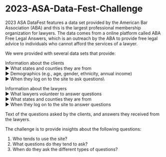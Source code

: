 # 2023-ASA-Data-Fest-Challenge 
2023 ASA DataFest features a data set provided by the American Bar Association (ABA) and this is the largest professional membership organization for lawyers. The data comes from a online platform called ABA Free Legal Answers, which is an outreach by the ABA to provide free legal advice to individuals who cannot afford the services of a lawyer.

We were provided with several data sets that provide:

Information about the clients\
▶ What states and counties they are from\
▶ Demographics (e.g., age, gender, ethnicity, annual income)\
▶ When they log on to the site to ask questions\

Information about the lawyers\
▶ What lawyers volunteer to answer questions\
▶ What states and counties they are from\
▶ When they log on to the site to answer questions

Text of the questions asked by the clients, and answers they received from the lawyers.


The challenge is to provide insights about the following questions:
1. Who tends to use the site?
2. What questions do they tend to ask?
3. When do they ask the different types of questions?
